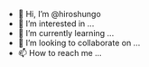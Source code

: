 - 👋 Hi, I’m @hiroshungo
- 👀 I’m interested in ...
- 🌱 I’m currently learning ...
- 💞️ I’m looking to collaborate on ...
- 📫 How to reach me ...

<!---
hiroshungo/hiroshungo is a ✨ special ✨ repository because its `README.md` (this file) appears on your GitHub profile.
You can click the Preview link to take a look at your changes.
--->

